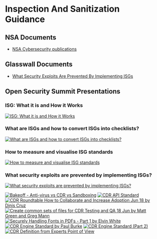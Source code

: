 # Inspection And Sanitization Guidance

## NSA Documents

- [NSA Cybersecurity publications](https://nsacyber.github.io/publications.html)

## Glasswall Documents

- [What Security Exploits Are Prevented By Implementing ISGs](https://docs.google.com/presentation/d/1XB0gPCmZVu2nYwcV86ktXM94nPdvPzrj_HDlFRZoOAw/edit#slide=id.g80ca0e9a9c_4_0)

## Open Security Summit Presentations

### ISG: What it is and How it Works
[![ISG: What it is and How it Works](https://img.youtube.com/vi/aS2APZM7OLs/0.jpg)](https://www.youtube.com/watch?v=aS2APZM7OLs)

### What are ISGs and how to convert ISGs into checklists?
[![What are ISGs and how to convert ISGs into checklists?](https://img.youtube.com/vi/_2lSfuVOvPA/0.jpg)](https://www.youtube.com/watch?v=_2lSfuVOvPA)

### How to measure and visualise ISG standards
[![How to measure and visualise ISG standards](https://img.youtube.com/vi/PGZCHxwZ82c/0.jpg)](https://www.youtube.com/watch?v=PGZCHxwZ82c)

### What security exploits are prevented by implementing ISGs?
[![What security exploits are prevented by implementing ISGs?](https://img.youtube.com/vi/ZI5X-oDnO8I/0.jpg)](https://www.youtube.com/watch?v=ZI5X-oDnO8I)


[![Bakeoff - Anti-virus vs CDR vs Sandboxing](https://img.youtube.com/vi/I0esii6BrQ4/0.jpg)](https://www.youtube.com/watch?v=I0esii6BrQ4)
[![CDR API Standard](https://img.youtube.com/vi/bxacD5z4Zhg/0.jpg)](https://www.youtube.com/watch?v=bxacD5z4Zhg)
[![CDR Roundtable How to Collaborate and Increase Adoption Jun 18 by Dinis Cruz](https://img.youtube.com/vi/_y86a7N2r0U/0.jpg)](https://www.youtube.com/watch?v=_y86a7N2r0U)
[![Create common sets of files for CDR Testing and QA 18 Jun by Matt Green and Greg Mann](https://img.youtube.com/vi/veRermhCn3k/0.jpg)](https://www.youtube.com/watch?v=veRermhCn3k)
[![Securely Handling Fonts in PDFs - Part 1 by Elvin White](https://img.youtube.com/vi/u_Snj_z85kU/0.jpg)](https://www.youtube.com/watch?v=u_Snj_z85kU)
[![CDR Engine Standard by Paul Burke](https://img.youtube.com/vi/g5toOjFu5IM/0.jpg)](https://www.youtube.com/watch?v=g5toOjFu5IM)
[![CDR Engine Standard (Part 2)](https://img.youtube.com/vi/g0fPSS9VPgw/0.jpg)](https://www.youtube.com/watch?v=g0fPSS9VPgw)
[![CDR Definition from Experts Point of View](https://img.youtube.com/vi/d4MDiAGi5OQ/0.jpg)](https://www.youtube.com/watch?v=d4MDiAGi5OQ)
<!-- [![IMAGE ALT TEXT HERE](https://img.youtube.com/vi/YOUTUBE_VIDEO_ID_HERE/0.jpg)](https://www.youtube.com/watch?v=YOUTUBE_VIDEO_ID_HERE)
[![IMAGE ALT TEXT HERE](https://img.youtube.com/vi/YOUTUBE_VIDEO_ID_HERE/0.jpg)](https://www.youtube.com/watch?v=YOUTUBE_VIDEO_ID_HERE)
[![IMAGE ALT TEXT HERE](https://img.youtube.com/vi/YOUTUBE_VIDEO_ID_HERE/0.jpg)](https://www.youtube.com/watch?v=YOUTUBE_VIDEO_ID_HERE)-->


